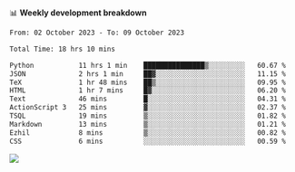 📊 **Weekly development breakdown**
<!--START_SECTION:waka-->

```txt
From: 02 October 2023 - To: 09 October 2023

Total Time: 18 hrs 10 mins

Python           11 hrs 1 min    ███████████████▒░░░░░░░░░   60.67 %
JSON             2 hrs 1 min     ██▓░░░░░░░░░░░░░░░░░░░░░░   11.15 %
TeX              1 hr 48 mins    ██▒░░░░░░░░░░░░░░░░░░░░░░   09.95 %
HTML             1 hr 7 mins     █▓░░░░░░░░░░░░░░░░░░░░░░░   06.20 %
Text             46 mins         █░░░░░░░░░░░░░░░░░░░░░░░░   04.31 %
ActionScript 3   25 mins         ▓░░░░░░░░░░░░░░░░░░░░░░░░   02.37 %
TSQL             19 mins         ▒░░░░░░░░░░░░░░░░░░░░░░░░   01.82 %
Markdown         13 mins         ▒░░░░░░░░░░░░░░░░░░░░░░░░   01.21 %
Ezhil            8 mins          ▒░░░░░░░░░░░░░░░░░░░░░░░░   00.82 %
CSS              6 mins          ░░░░░░░░░░░░░░░░░░░░░░░░░   00.59 %
```

<!--END_SECTION:waka-->
![](https://komarev.com/ghpvc/?username=callanwu)
